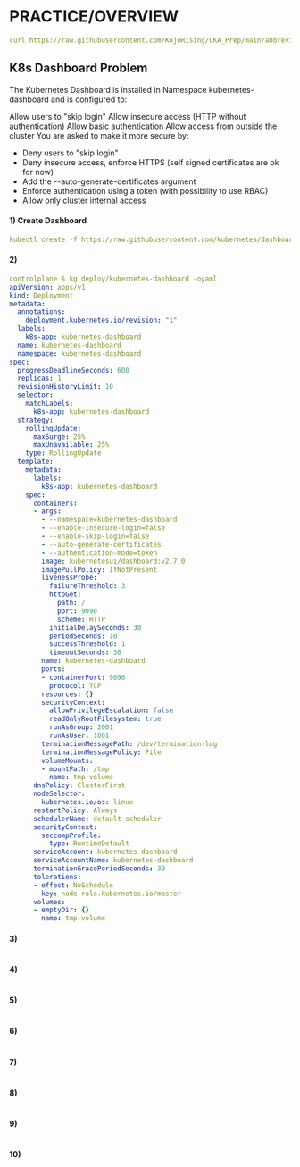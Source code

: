 # PRACTICE/OVERVIEW
```yaml
curl https://raw.githubusercontent.com/KojoRising/CKA_Prep/main/abbreviated_alias.sh > alias.sh && source alias.sh
```

## K8s Dashboard Problem 

The Kubernetes Dashboard is installed in Namespace kubernetes-dashboard and is configured to:

Allow users to "skip login"
Allow insecure access (HTTP without authentication)
Allow basic authentication
Allow access from outside the cluster
You are asked to make it more secure by:
- Deny users to "skip login"
- Deny insecure access, enforce HTTPS (self signed certificates are ok for now)
- Add the --auto-generate-certificates argument
- Enforce authentication using a token (with possibility to use RBAC)
- Allow only cluster internal access

#### 1) Create Dashboard
```yaml
kubectl create -f https://raw.githubusercontent.com/kubernetes/dashboard/v2.7.0/aio/deploy/alternative.yaml
```

#### 2) 
```yaml
controlplane $ kg deploy/kubernetes-dashboard -oyaml
apiVersion: apps/v1
kind: Deployment
metadata:
  annotations:
    deployment.kubernetes.io/revision: "1"
  labels:
    k8s-app: kubernetes-dashboard
  name: kubernetes-dashboard
  namespace: kubernetes-dashboard
spec:
  progressDeadlineSeconds: 600
  replicas: 1
  revisionHistoryLimit: 10
  selector:
    matchLabels:
      k8s-app: kubernetes-dashboard
  strategy:
    rollingUpdate:
      maxSurge: 25%
      maxUnavailable: 25%
    type: RollingUpdate
  template:
    metadata:
      labels:
        k8s-app: kubernetes-dashboard
    spec:
      containers:
      - args:
        - --namespace=kubernetes-dashboard
        - --enable-insecure-login=false
        - --enable-skip-login=false
        - --auto-generate-certificates
        - --authentication-mode=token
        image: kubernetesui/dashboard:v2.7.0
        imagePullPolicy: IfNotPresent
        livenessProbe:
          failureThreshold: 3
          httpGet:
            path: /
            port: 9090
            scheme: HTTP
          initialDelaySeconds: 30
          periodSeconds: 10
          successThreshold: 1
          timeoutSeconds: 30
        name: kubernetes-dashboard
        ports:
        - containerPort: 9090
          protocol: TCP
        resources: {}
        securityContext:
          allowPrivilegeEscalation: false
          readOnlyRootFilesystem: true
          runAsGroup: 2001
          runAsUser: 1001
        terminationMessagePath: /dev/termination-log
        terminationMessagePolicy: File
        volumeMounts:
        - mountPath: /tmp
          name: tmp-volume
      dnsPolicy: ClusterFirst
      nodeSelector:
        kubernetes.io/os: linux
      restartPolicy: Always
      schedulerName: default-scheduler
      securityContext:
        seccompProfile:
          type: RuntimeDefault
      serviceAccount: kubernetes-dashboard
      serviceAccountName: kubernetes-dashboard
      terminationGracePeriodSeconds: 30
      tolerations:
      - effect: NoSchedule
        key: node-role.kubernetes.io/master
      volumes:
      - emptyDir: {}
        name: tmp-volume
```

#### 3)
```yaml

```

#### 4)
```yaml

```

#### 5)
```yaml

```

#### 6)
```yaml

```

#### 7)
```yaml

```

#### 8)
```yaml

```

#### 9)
```yaml

```

#### 10)
```yaml

```

